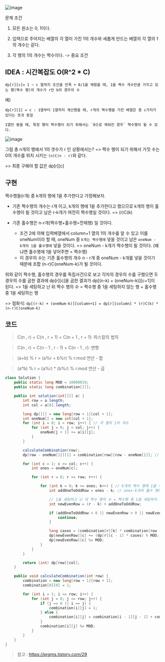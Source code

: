 ![image](https://user-images.githubusercontent.com/46469385/106538450-914cb300-653f-11eb-8d9c-c2bf6be5e147.png)

문제 조건

1. 모든 원소는 0, 1이다.

2. 입력으로 주어지는 배열의 각 열이 가진 1의 개수와 새롭게 만드는 배열의 각 열의 1의 개수는 같다.

3. 각 행의 1의 개수는 짝수이다. -> 중요 조건

## IDEA : 시간복잡도 O(R^2 * C)

`dp[r][c]= 1 ~ c 열까지 조건을 만족 + 0/1을 채웠을 때, 1을 짝수 개수만큼 가지고 있는 행(짝수 행)의 개수가 r인 b의 경우의 수`


예)

```text
dp[r][1] = c : 1열부터 1열까지 계산했을 때, r개의 짝수행을 가진 배열은 총 c가지가 있다는 뜻과 동일

1열만 봤을 때, 특정 행이 짝수행이 되기 위해서는 `0으로 채워진 경우` 짝수행이 될 수 있다.
```

![image](https://user-images.githubusercontent.com/46469385/106646303-ee447980-65d0-11eb-967a-cac67a4dc58c.png)

그럼 총 n개의 행에서 1의 갯수가 r 인 상황에서는? => 짝수 행이 되기 위해서 가짓 수는 0의 개수를 위치 시키는 `(n)C(n - r)`와 같다.

=> 최종 구해야 할 값은 dp[r][c]

## 구현

짝수행들(r개) 중 k개의 행에 1을 추가한다고 가정해보자.

* 기존 짝수행의 개수는 r개 이고, k개의 행에 1을 추가한다고 했으므로 k개의 행이 홀수행이 될 것이고 남은 r-k개가 여전히 짝수행일 것이다. => (r)C(k)

* 기존 홀수행은 n-r개(짝수행+홀수행=전체행) 일 것이다. 
    * 조건 2에 의해 입력배열에서 column+1 열의 1의 개수를 알 수 있고 이를 oneNum이라 할 때, oneNum 중 `k개는 짝수행에` 넣을 것이고 남은 `oneNum - k개의 1을 홀수행에` 넣을 것이다. => oneNum - k개가 짝수행이 될 것이다. (왜냐면 홀수행에 1을 넣어주면 = 짝수행)
    * 이 경우의 수는 기존 홀수행의 개수 n - r개 중 oneNum - k개를 넣을 것이기 때문에 조합 (n-r)C(oneNum-k)가 될 것이다. 

위와 같이 짝수행, 홀수행의 경우를 독립사건으로 보고 각자의 경우의 수를 구했으면 두 경우의 수를 곱한 결과에 dp[r][c]을 곱한 결과가 dp[(n-k) + (oneNum-k)][c+1]이 된다.
=> 1을 세팅하고 난 뒤 짝수 행의 수 = 짝수행 중 1을 세팅하지 않는 행 + 홀수행 중 1을 세팅하는 행
 
=> 점화식: `dp[(r-k) + (oneNum-k)][column+1] = dp[r][column] * (r)C(k) * (n-r)C(oneNum-k)`

## 코드

> C(n , r) + C(n , r + 1) = C(n + 1 , r + 1): 파스칼의 법칙

> C(n , r) = C(n - 1 , r - 1) + C(n - 1 , r): 변형

> (a+b) % r = (a%r + b%r) % r:mod 연산 - 합

> (a*b) % r = (a%r) * (b%r) % r:mod 연산 - 곱


```java
class Solution {
	public static long MOD = 10000019;
	public static long combination[][];

	public int solution(int[][] a) {
		int row = a.length;
		int col = a[0].length;

		long dp[][] = new long[row + 1][col + 1];
		int oneNum[] = new int[col + 1];
		for (int i = 0; i < row; i++) { // 각 열의 1의 개수
			for (int j = 0; j < col; j++) {
				oneNum[j + 1] += a[i][j];
			}
		}

		calculateCombination(row);
		dp[row - oneNum[1]][1] = combination[row][row - oneNum[1]]; // 1열에서 oneNum[1]개의 홀수행, row-oneNum[1]개의 짝수행

		for (int c = 1; c <= col; c++) {
			int ones = oneNum[c];

			for (int r = 0; r <= row; r++) {

				for (int k = 0; k <= ones; k++) { // k개의 짝수 행에 1을 추가한다
					int addOneToOddRow = ones - k; // ones-k개의 홀수 행에 1을 추가한다

					// 1을 세팅하고 난 뒤 짝수 행의 수 = 짝수행 중 1을 세팅하지 않는 행 + 홀수행 중 1을 세팅하는 행
					int newEvenRow = (r - k) + addOneToOddRow;

					if (addOneToOddRow < 0 || newEvenRow < 0 || newEvenRow > row) {
						continue;
					}

					long cases = (combination[r][k] * combination[row - r][ones - k]) % MOD;
					dp[newEvenRow][c] += (dp[r][c - 1] * cases) % MOD;
					dp[newEvenRow][c] %= MOD;
				}
			}
		}

		return (int) dp[row][col];
	}

	public void calculateCombination(int row) {
		combination = new long[row + 1][row + 1];
		combination[0][0] = 1;

		for (int i = 1; i <= row; i++) {
			for (int j = 0; j <= row; j++) {
				if (j == 0 || i == j) {
					combination[i][j] = 1;
				} else {
					combination[i][j] = combination[i - 1][j - 1] + combination[i - 1][j];
				}
				combination[i][j] %= MOD;
			}
		}
	}
}
```

> 참고 : https://prgms.tistory.com/29
